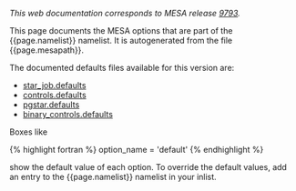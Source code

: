 *This web documentation corresponds to MESA release [9793][release].*

[release]:/release/2017/05/31/r9793.html

This page documents the MESA options that are part of the
{{page.namelist}} namelist.  It is autogenerated from the file
{{page.mesapath}}.

The documented defaults files available for this version are:

  + [star\_job.defaults](star_job_defaults.html)
  + [controls.defaults](controls_defaults.html)
  + [pgstar.defaults](pgstar_defaults.html)
  + [binary\_controls.defaults](binary_controls_defaults.html)

Boxes like

{% highlight fortran %}
option_name = 'default'
{% endhighlight %}

show the default value of each option.  To override the default
values, add an entry to the {{page.namelist}} namelist in your inlist.

<div id="toc-container"></div>
